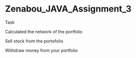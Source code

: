 # Zenabou_JAVA_Assignment_3
Task

Calculated the network of the portfolio

Sell stock from the portofolio

Withdraw money from your portfolio
